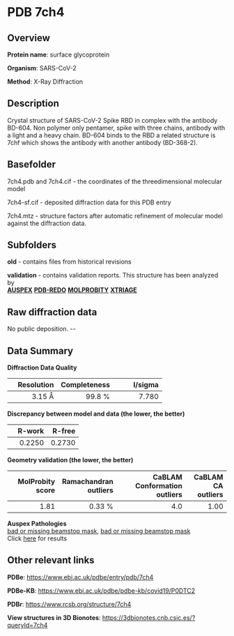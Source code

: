 # PDB 7ch4

## Overview

**Protein name**: surface glycoprotein

**Organism**: SARS-CoV-2

**Method**: X-Ray Diffraction

## Description

Crystal structure of SARS-CoV-2 Spike RBD in complex with the antibody BD-604. Non polymer only pentamer, spike with three chains, antibody with a light and a heavy chain. BD-604 binds to the RBD a related structure is 7chf which shows the antibody with another antibody (BD-368-2). 

## Basefolder

7ch4.pdb and 7ch4.cif - the coordinates of the threedimensional molecular model

7ch4-sf.cif - deposited diffraction data for this PDB entry

7ch4.mtz - structure factors after automatic refinement of molecular model against the diffraction data.

## Subfolders



**old** - contains files from historical revisions

**validation** - contains validation reports. This structure has been analyzed by <br>[**AUSPEX**](https://github.com/thorn-lab/coronavirus_structural_task_force/tree/master/pdb/surface_glycoprotein/SARS-CoV-2/7ch4/validation/auspex) [**PDB-REDO**](https://github.com/thorn-lab/coronavirus_structural_task_force/tree/master/pdb/surface_glycoprotein/SARS-CoV-2/7ch4/validation/pdb-redo) [**MOLPROBITY**](https://github.com/thorn-lab/coronavirus_structural_task_force/tree/master/pdb/surface_glycoprotein/SARS-CoV-2/7ch4/validation/molprobity) [**XTRIAGE**](https://github.com/thorn-lab/coronavirus_structural_task_force/blob/master/pdb/surface_glycoprotein/SARS-CoV-2/7ch4/validation/Xtriage_output.log)   



## Raw diffraction data

No public deposition. --<br> 

## Data Summary
**Diffraction Data Quality**

|   | Resolution | Completeness| I/sigma |
|---|-------------:|----------------:|--------------:|
|   |3.15 Å|99.8  %|<img width=50/>7.780|

**Discrepancy between model and data (the lower, the better)**

|   | **R-work**| **R-free**   
|---|-------------:|----------------:|           
||  0.2250|  0.2730|

**Geometry validation (the lower, the better)**

|   |**MolProbity<br>score**| **Ramachandran<br>outliers** | **CaBLAM<br>Conformation outliers** | **CaBLAM<br>CA outliers** |
|---|-------------:|----------------:|----------------:|----------------:|
||  1.81|  0.33 %|4.0|1.00|

**Auspex Pathologies**<br> [bad or missing beamstop mask](https://www.auspex.de/pathol/#2), [bad or missing beamstop mask](https://www.auspex.de/pathol/#2)<br>Click [here](https://github.com/thorn-lab/coronavirus_structural_task_force/blob/master/pdb/surface_glycoprotein/SARS-CoV-2/7ch4/validation/auspex/7ch4_auspex_comments.txt)  for results

 



## Other relevant links 
**PDBe**:  https://www.ebi.ac.uk/pdbe/entry/pdb/7ch4

**PDBe-KB**: https://www.ebi.ac.uk/pdbe/pdbe-kb/covid19/P0DTC2 
 
**PDBr**: https://www.rcsb.org/structure/7ch4 

**View structures in 3D Bionotes**: https://3dbionotes.cnb.csic.es/?queryId=7ch4

